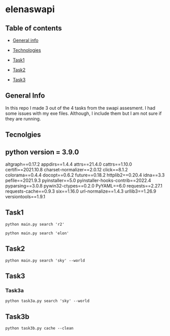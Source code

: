 # elenaswapi



## Table of contents
* [General info](#general-info)

* [Technologies](#technologies)

* [Task1](#task1)

* [Task2](#task2)

* [Task3](#task3)

## General Info
In this repo I made 3 out of the 4 tasks from the swapi assesment.
I had some issues with my exe files. Although, I include them  but I am not sure if they are running.

## Tecnolgies
python version = 3.9.0
----------------------
altgraph==0.17.2
appdirs==1.4.4
attrs==21.4.0
cattrs==1.10.0
certifi==2021.10.8
charset-normalizer==2.0.12
click==8.1.2
colorama==0.4.4
docopt==0.6.2
future==0.18.2
httplib2==0.20.4
idna==3.3
pefile==2021.9.3
pyinstaller==5.0
pyinstaller-hooks-contrib==2022.4
pyparsing==3.0.8
pywin32-ctypes==0.2.0
PyYAML==6.0
requests==2.27.1
requests-cache==0.9.3
six==1.16.0
url-normalize==1.4.3
urllib3==1.26.9
versiontools==1.9.1

## Task1

`python main.py search 'r2'`

`python main.py search 'elon'`

## Task2

`python main.py search 'sky' --world`

## Task3

### Task3a

`python task3a.py search 'sky' --world`

## Task3b

`python task3b.py cache --clean`



